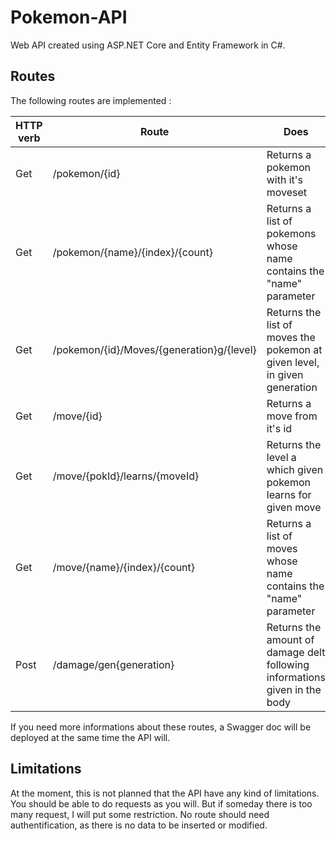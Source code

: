 # Pokemon-API

Web API created using ASP.NET Core and Entity Framework in C#.  

## Routes

The following routes are implemented :

HTTP verb | Route | Does | Takes (body) | Returns  
------ | ------ | ------ | ------ | ------
Get | /pokemon/{id} | Returns a pokemon with it's moveset | Nothing | PokemonDTO
Get | /pokemon/{name}/{index}/{count} | Returns a list of pokemons whose name contains the "name" parameter | Nothing | List of SimplePokemonDTO
Get | /pokemon/{id}/Moves/{generation}g/{level} | Returns the list of moves the pokemon at given level, in given generation | Nothing | List of MoveDTO
Get | /move/{id} | Returns a move from it's id | Nothing | MoveDTO
Get | /move/{pokId}/learns/{moveId} | Returns the level a which given pokemon learns for given move | Nothing | Integer (-1 if not found)
Get | /move/{name}/{index}/{count} | Returns a list of moves whose name contains the "name" parameter | Nothing | List of Moves
Post | /damage/gen{generation} | Returns the amount of damage delt following informations given in the body | Gen{Generation}DamageInformationDTO | Integer

If you need more informations about these routes, a Swagger doc will be deployed at the same time the API will.

## Limitations

At the moment, this is not planned that the API have any kind of limitations. You should be able to do requests as you will. But if someday there is too many request, I will put some restriction. No route should need authentification, as there is no data to be inserted or modified.